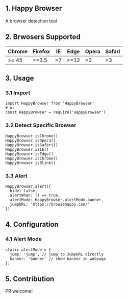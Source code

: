 ## 1. Happy Browser

A browser detection tool

## 2. Brwosers Supported

| Chrome | Firefox | IE | Edge | Opera | Safari |
|--------|---------|----|------|-------|--------|
| >= 45   | >=3.5   | >7 | >=12 | >3    | >3     |



## 3. Usage

### 3.1 Import

```
import HappyBrowser from 'HappyBrowser'
# or
const HappyBrowser = require('HappyBrowser')
```

### 3.2 Detect Specific Browser

```
HappyBrowser.isChrome()
HappyBrowser.isOpera()
HappyBrowser.isSafari()
HappyBrowser.isIE()
HappyBrowser.isEdge()
HappyBrowser.isChrome()
HappyBrowser.isBlink()
```

### 3.3 Alert

```
HappyBrowser.alert({
  hide: false,
  alertWhen: () => true,
  alertMode: HappyBrowser.alertMode.banner,
  jumpURL: 'https://browsehappy.com/'
})
```

## 4. Configuration

### 4.1 Alert Mode

```$xslt
static alertMode = {
  jump: 'jump', // jump to JumpURL directly
  banner: 'banner' // show banner in webpage
};
```

## 5. Contribution

PR welcome!